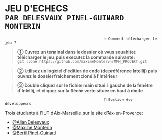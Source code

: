 **JEU D'ECHECS**\
 ```PAR DELESVAUX PINEL-GUINARD MONTERIN```
 =

```
                                             ☝️ Comment télécharger le jeu ?
```

> __➀ Ouvrez un terminal dans le dossier où vous souahitez télécharger le jeu, puis executez la commande suivante:__\
> `git clone https://github.com/maximeMonterin/MMN_PROJECT.git`

> __➁ Utilisez un logiciel d'édition de code (de préférence Intellij) puis ouvrez le dossier fraichement cloné à l'intérieur__

> __③ Double cliquez sur le fichier main situé à gauche de la fenêtre d'Intellij, et cliquez sur la flèche verte située en haut à droite__



```
                                             🚀 Section des développeurs
```
Trois étudiants à l'IUT d'Aix-Marseille, sur le site d'Aix-en-Provence:

- [@Allan Delesvaux](https://github.com/AllanDelesvaux)
- [@Maxime Monterin](https://www.github.com/maximeMonterin)
- [@Bertil Pinel-Guinard](https://github.com/Bertil-pinel)
 

